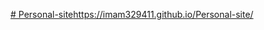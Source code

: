 [# Personal-site](https://imam329411.github.io/Personal-site/)https://imam329411.github.io/Personal-site/
